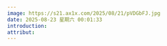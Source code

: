 ```yaml
---
image: https://s21.ax1x.com/2025/08/21/pVDGbFJ.jpg
date: 2025-08-23 星期六 00:01:33
introduction:
attribut:
---
```

